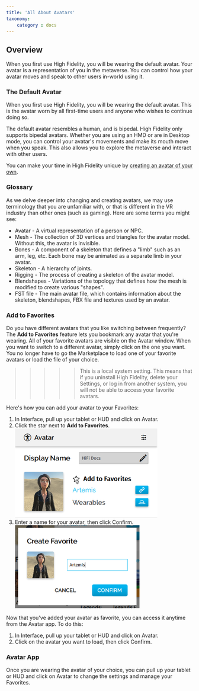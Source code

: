 ```yaml
---
title: 'All About Avatars'
taxonomy:
	category : docs
---
```


## Overview

When you first use High Fidelity, you will be wearing the default avatar. Your avatar is a representation of you in the metaverse. You can control how your avatar moves and speak to other users in-world using it. 

### The Default Avatar

When you first use High Fidelity, you will be wearing the default avatar. This is the avatar worn by all first-time users and anyone who wishes to continue doing so. 

The default avatar resembles a human, and is bipedal. High Fidelity only supports bipedal avatars. Whether you are using an HMD or are in Desktop mode, you can control your avatar's movements and make its mouth move when you speak. This also allows you to explore the metaverse and interact with other users.

You can make your time in High Fidelity unique by [creating an avatar of your own](../create-avatars). 

### Glossary

As we delve deeper into changing and creating avatars, we may use terminology that you are unfamiliar with, or that is different in the VR industry than other ones (such as gaming). Here are some terms you might see:

* Avatar - A virtual representation of a person or NPC.
* Mesh - The collection of 3D vertices and triangles for the avatar model. Without this, the avatar is invisible.
* Bones - A component of a skeleton that defines a "limb" such as an arm, leg, etc. Each bone may be animated as a separate limb in your avatar.
* Skeleton - A hierarchy of joints.
* Rigging - The process of creating a skeleton of the avatar model.
* Blendshapes - Variations of the topology that defines how the mesh is modified to create various "shapes".
* FST file - The main avatar file, which contains information about the skeleton, blendshapes, FBX file and textures used by an avatar.

### Add to Favorites

Do you have different avatars that you like switching between frequently? The **Add to Favorites** feature lets you bookmark any avatar that you're wearing. All of your favorite avatars are visible on the Avatar window. When you want to switch to a different avatar, simply click on the one you want. You no longer have to go the Marketplace to load one of your favorite avatars or load the file of your choice.

>>>>> This is a local system setting. This means that if you uninstall High Fidelity, delete your Settings, or log in from another system, you will not be able to access your favorite avatars.

Here's how you can add your avatar to your Favorites:

1. In Interface, pull up your tablet or HUD and click on Avatar. 
2. Click the star next to **Add to Favorites**. ![](avatar-addfavorite.png)
3. Enter a name for your avatar, then click Confirm. ![](create-favorite.png)

Now that you've added your avatar as favorite, you can access it anytime from the Avatar app. To do this:

1. In Interface, pull up your tablet or HUD and click on Avatar.
2. Click on the avatar you want to load, then click Confirm.

### Avatar App

Once you are wearing the avatar of your choice, you can pull up your tablet or HUD and click on Avatar to change the settings and manage your Favorites. 